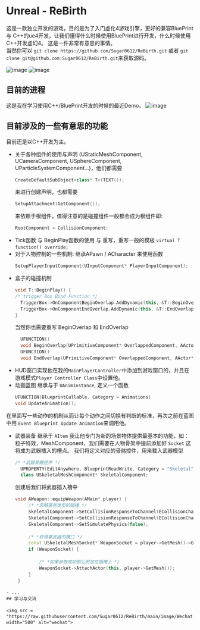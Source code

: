 # Unreal - ReBirth
  这是一款独立开发的游戏，目的是为了入门虚化4游戏引擎，更好的兼容BluePrint 与 C++的ue4开发，让我们懂得什么时候使用BluePrint进行开发，什么时候使用C++开发虚幻4。
  这是一件非常有意思的事情。<br>
  当然你可以 `git clone https://github.com/Sugar0612/ReBirth.git` 或者 `git clone git@github.com:Sugar0612/ReBirth.git`来获取源码。
  
  ![image](https://img.shields.io/badge/Base-ue4-blue.svg)   ![image](https://img.shields.io/badge/Language-c++-orange.svg)
  
## 目前的进程

这是我在学习使用C++/BluePrint开发的时候的最近Demo。
![image](https://raw.githubusercontent.com/Sugar0612/ReBirth/main/image/ue4.gif)

## 目前涉及的一些有意思的功能

目前还是以C++开发为主。
- 关于各种组件的使用与声明 (UStaticMeshComponent, UCameraComponent, USphereComponent, UParticleSystemComponent...)，他们都需要
    ```cpp 
    CreateDefaultSubObject<class* T>(TEXT());
    ``` 
    来进行创建声明，也都需要 
    ```cpp
    SetupAttachment(GetComponent());
    ``` 
    来依赖于根组件，值得注意的是碰撞组件一般都会成为根组件即:
    ```cpp
    RootComponent = CollisionComponent;
    ```
- Tick函数 与 BeginPlay函数的使用 与 重写，重写一般的模板 `virtual T function() override;`
- 对于人物控制的一些机制: 继承APawn / ACharacter 来使用函数 
    ```cpp 
    SetupPlayerInputComponent(UInputComponent* PlayerInputComponent);
    ```
- 盒子的碰撞机制 
    ```cpp
    void T::BeginPlay() {
    /* trigger Box Bind Function */
      TriggerBox->OnComponentBeginOverlap.AddDynamic(this, &T::BeginOverlap);
      TriggerBox->OnComponentEndOverlap.AddDynamic(this, &T::EndOverlap);
    }
    ```
  当然你也需要重写 BeginOverlap 和 EndOverlap
  ```cpp
    UFUNCTION()
    void BeginOverlap(UPrimitiveComponent* OverlappedComponent, AActor* OtherActor, UPrimitiveComponent* OtherComp, int32 OtherBodyIndex, bool bFromSweep, const FHitResult& SweepResult);
    UFUNCTION()
    void EndOverlap(UPrimitiveComponent* OverlappedComponent, AActor* OtherActor, UPrimitiveComponent* OtherComp, int32 OtherBodyIndex);
  ```
- HUD窗口实现他在我的`MainPlayerController`中添加到游戏窗口的，并且在游戏模式`Player Controller Class`中设置他。
- 动画蓝图 继承与于 `UAnimInstance`, 定义一个函数
    ```cpp
    UFUNCTION(BlueprintCallable, Category = Animations)
    void UpdateAnimation();
    ```
在里面写一些动作的机制从而让每个动作之间切换有判断的标准，再次之前在蓝图中用 `Event Blueprint Update Animation`来调用他。
- 武器装备 继承于 `AItem` 我让他专门为新的场景物体提供最基本的功能，如：粒子特效，MeshComponent，我们需要在人物骨架中提前添加好 `Socket` 这将成为武器插入的槽点。
  我们将定义对应的骨骼控件，用来载入武器模型
  ```cpp
  /* *武器骨骼控件 */
	UPROPERTY(EditAnywhere, BlueprintReadWrite, Category = "Skeletal")
	class USkeletalMeshComponent* SkeletalComponent;
  ```
  创建后我们将武器插入槽中
  ```cpp
  void AWeapon::equipWeapon(AMain* player) {
       /* *忽略某些类型的碰撞 */
       SkeletalComponent->SetCollisionResponseToChannel(ECollisionChannel::ECC_Camera, ECollisionResponse::ECR_Ignore);
       SkeletalComponent->SetCollisionResponseToChannel(ECollisionChannel::ECC_Pawn, ECollisionResponse::ECR_Ignore);
       SkeletalComponent->SetSimulatePhysics(false);

       /* *获得拿武器的槽口 */
       const USkeletalMeshSocket* WeaponSocket = player->GetMesh()->GetSocketByName("WeaponSocket");
       if (WeaponSocket) {

	       /* *如果获取成功那么附加在插槽上 */
	       WeaponSocket->AttachActor(this, player->GetMesh());
       }
   }
 ```
- ...
## 学习与交流

<img src = "https://raw.githubusercontent.com/Sugar0612/ReBirth/main/image/Wechat.png" width="500" alt="wechat">
